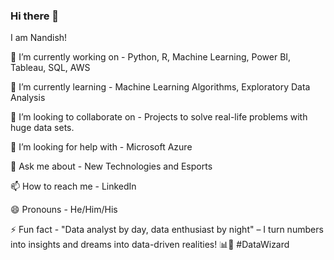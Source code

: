 ### Hi there 👋

I am Nandish!

🔭 I’m currently working on - Python, R, Machine Learning, Power BI, Tableau, SQL, AWS

🌱 I’m currently learning - Machine Learning Algorithms, Exploratory Data Analysis

👯 I’m looking to collaborate on - Projects to solve real-life problems with huge data sets.

🤔 I’m looking for help with - Microsoft Azure

💬 Ask me about - New Technologies and Esports

📫 How to reach me - LinkedIn

😄 Pronouns - He/Him/His 

⚡ Fun fact - "Data analyst by day, data enthusiast by night" – I turn numbers into insights and dreams into data-driven realities! 📊💫 #DataWizard


<!--
**NandishBhagat/NandishBhagat** is a ✨ _special_ ✨ repository because its `README.md` (this file) appears on your GitHub profile.

Here are some ideas to get you started:

- 🔭 I’m currently working on ...
- 🌱 I’m currently learning ...
- 👯 I’m looking to collaborate on ...
- 🤔 I’m looking for help with ...
- 💬 Ask me about ...
- 📫 How to reach me: ...
- 😄 Pronouns: ...
- ⚡ Fun fact: ...
-->
